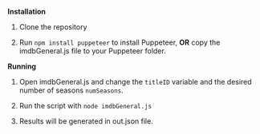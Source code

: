 **Installation**
1. Clone the repository

1. Run `npm install puppeteer` to install Puppeteer, **OR** copy the imdbGeneral.js file to your Puppeteer folder.

**Running**
1. Open imdbGeneral.js and change the `titleID` variable and the desired number of seasons `numSeasons`.

2. Run the script with `node imdbGeneral.js`

3. Results will be generated in out.json file.
